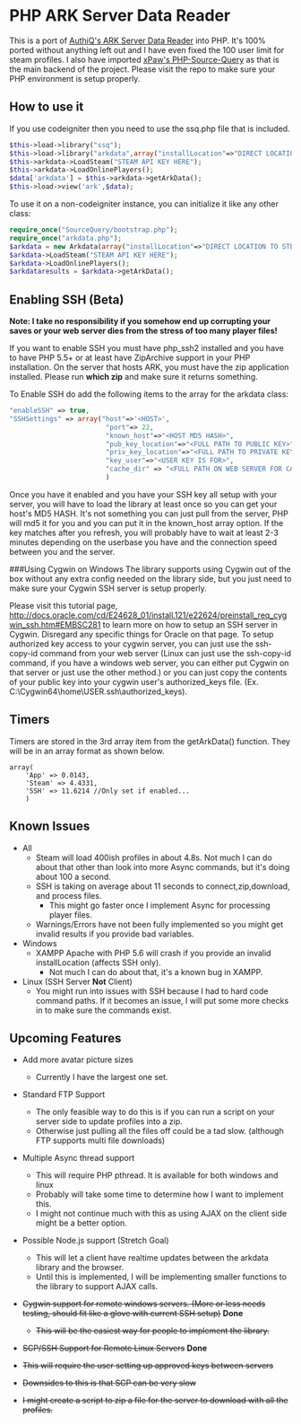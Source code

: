 # PHP ARK Server Data Reader

This is a port of <a href="https://github.com/AuthiQ/ArkData">AuthiQ's ARK Server Data Reader</a> into PHP. It's 100% ported without anything left out and I have even fixed the 100 user limit for steam profiles. I also have imported <a href="https://github.com/xPaw/PHP-Source-Query/">xPaw's PHP-Source-Query</a> as that is the main backend of the project. Please visit the repo to make sure your PHP environment is setup properly.


## How to use it

If you use codeigniter then you need to use the ssq.php file that is included.
```PHP
$this->load->library("ssq");
$this->load->library("arkdata",array("installLocation"=>"DIRECT LOCATION TO STEAM FILES"));
$this->arkdata->LoadSteam("STEAM API KEY HERE");
$this->arkdata->LoadOnlinePlayers();
$data['arkdata'] = $this->arkdata->getArkData();
$this->load->view('ark',$data);
```

To use it on a non-codeigniter instance, you can initialize it like any other class:
```PHP
require_once("SourceQuery/bootstrap.php");
require_once("arkdata.php");
$arkdata = new Arkdata(array("installLocation"=>"DIRECT LOCATION TO STEAM FILES"));
$arkdata->LoadSteam("STEAM API KEY HERE");
$arkdata->LoadOnlinePlayers();
$arkdataresults = $arkdata->getArkData();
```

## Enabling SSH (Beta)

**Note: I take no responsibility if you somehow end up corrupting your saves or your web server dies from the stress of too many player files!**


If you want to enable SSH you must have php_ssh2 installed and you have to have PHP 5.5+ or at least have ZipArchive support in your PHP installation. On the server that hosts ARK, you must have the zip application installed. Please run **which zip** and make sure it returns something.

To Enable SSH do add the following items to the array for the arkdata class:
```PHP
"enableSSH" => true,
"SSHSettings" => array("host"=>'<HOST>',
                        "port"=> 22,
                        "known_host"=>"<HOST MD5 HASH>",
                        "pub_key_location"=>"<FULL PATH TO PUBLIC KEY>",
                        "priv_key_location"=>"<FULL PATH TO PRIVATE KEY>",
                        "key_user"=>"<USER KEY IS FOR>",
                        "cache_dir" => "<FULL PATH ON WEB SERVER FOR CACHE>"
                        )
```
Once you have it enabled and you have your SSH key all setup with your server, you will have to load the library at least once so you can get your host's MD5 HASH. It's not something you can just pull from the server, PHP will md5 it for you and you can put it in the known_host array option. If the key matches after you refresh, you will probably have to wait at least 2-3 minutes depending on the userbase you have and the connection speed between you and the server.

###Using Cygwin on Windows
The library supports using Cygwin out of the box without any extra config needed on the library side, but you just need to make sure your Cygwin SSH server is setup properly.

Please visit this tutorial page, http://docs.oracle.com/cd/E24628_01/install.121/e22624/preinstall_req_cygwin_ssh.htm#EMBSC281 to learn more on how to setup an SSH server in Cygwin. Disregard any specific things for Oracle on that page. To setup authorized key access to your cygwin server, you can just use the ssh-copy-id command from your web server (Linux can just use the ssh-copy-id command, if you have a windows web server, you can either put Cygwin on that server or just use the other method.) or you can just copy the contents of your public key into your cygwin user's authorized_keys file. (Ex. C:\Cygwin64\home\USER\.ssh\authorized_keys). 

## Timers
Timers are stored in the 3rd array item from the getArkData() function. They will be in an array format as shown below.
```
array(
    'App' => 0.0143,
    'Steam' => 4.4331,
    'SSH' => 11.6214 //Only set if enabled...
    )
```

## Known Issues

* All
    * Steam will load 400ish profiles in about 4.8s. Not much I can do about that other than look into more Async commands, but it's doing about 100 a second.
    * SSH is taking on average about 11 seconds to connect,zip,download, and process files.
        * This might go faster once I implement Async for processing player files.
    * Warnings/Errors have not been fully implemented so you might get invalid results if you provide bad variables.
* Windows
    * XAMPP Apache with PHP 5.6 will crash if you provide an invalid installLocation (affects SSH only).
        * Not much I can do about that, it's a known bug in XAMPP.
* Linux (SSH Server **Not** Client)
    * You might run into issues with SSH because I had to hard code command paths. If it becomes an issue, I will put some more checks in to make sure the commands exist.

## Upcoming Features

* Add more avatar picture sizes
    * Currently I have the largest one set.

* Standard FTP Support
  * The only feasible way to do this is if you can run a script on your server side to update profiles into a zip.
  * Otherwise just pulling all the files off could be a tad slow. (although FTP supports multi file downloads)
* Multiple Async thread support
  * This will require PHP pthread. It is available for both windows and linux
  * Probably will take some time to determine how I want to implement this.
  * I might not continue much with this as using AJAX on the client side might be a better option.
* Possible Node.js support (Stretch Goal)
  * This will let a client have realtime updates between the arkdata library and the browser.
  * Until this is implemented, I will be implementing smaller functions to the library to support AJAX calls.
* ~~Cygwin support for remote windows servers. (More or less needs testing, should fit like a glove with current SSH setup)~~ **Done**
    * ~~This will be the easiest way for people to implement the library.~~
* ~~SCP/SSH Support for Remote Linux Servers~~  **Done**
* ~~This will require the user setting up approved keys between servers~~
* ~~Downsides to this is that SCP can be very slow~~
* ~~I might create a script to zip a file for the server to download with all the profiles.~~
